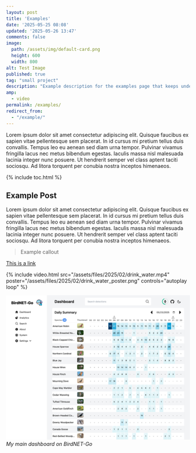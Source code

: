```yaml
---
layout: post
title: 'Examples'
date: '2025-05-25 08:08'
updated: '2025-05-26 13:47'
comments: false
image:
  path: /assets/img/default-card.png
  height: 600
  width: 800
alt: Test Image
published: true
tag: "small project"
description: "Example description for the examples page that keeps under 155 characters."
amp:
  - video
permalink: /examples/
redirect_from:
  - "/example/"
---
```


Lorem ipsum dolor sit amet consectetur adipiscing elit. Quisque faucibus ex sapien vitae pellentesque sem placerat. In id cursus mi pretium tellus duis convallis. Tempus leo eu aenean sed diam urna tempor. Pulvinar vivamus fringilla lacus nec metus bibendum egestas. Iaculis massa nisl malesuada lacinia integer nunc posuere. Ut hendrerit semper vel class aptent taciti sociosqu. Ad litora torquent per conubia nostra inceptos himenaeos.


{% include toc.html %}

## Example Post

Lorem ipsum dolor sit amet consectetur adipiscing elit. Quisque faucibus ex sapien vitae pellentesque sem placerat. In id cursus mi pretium tellus duis convallis. Tempus leo eu aenean sed diam urna tempor. Pulvinar vivamus fringilla lacus nec metus bibendum egestas. Iaculis massa nisl malesuada lacinia integer nunc posuere. Ut hendrerit semper vel class aptent taciti sociosqu. Ad litora torquent per conubia nostra inceptos himenaeos.

> Example callout

[This is a link](https://example.com)

{% include video.html
  src="/assets/files/2025/02/drink_water.mp4"
  poster="/assets/files/2025/02/drink_water_poster.png"
  controls="autoplay loop"
%}

![BirdNET-Go main dashboard](/assets/img/2025/05/birdnet-go_main_dashboard.png)*My main dashboard on BirdNET-Go*

